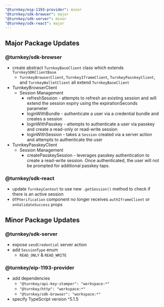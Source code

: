 ```yaml
---
"@turnkey/eip-1193-provider": minor
"@turnkey/sdk-browser": major
"@turnkey/sdk-server": minor
"@turnkey/sdk-react": major
---
```


## Major Package Updates

### @turnkey/sdk-browser

- create abstract `TurnkeyBaseClient` class which extends `TurnkeySDKClientBase`
  - `TurnkeyBrowserClient`, `TurnkeyIframeClient`, `TurnkeyPasskeyClient`, and `TurnkeyWalletClient` all extend `TurnkeyBaseClient`
- TurnkeyBrowserClient
  - Session Management
    - refreshSession - attempts to refresh an existing session and will extend the session expiry using the expirationSeconds parameter
    - loginWithBundle - authenticate a user via a credential bundle and creates a session
    - loginWithPasskey - attempts to authenticate a user via passkey and create a read-only or read-write session
    - loginWithSession - takes a `Session` created via a server action and attempts to authenticate the user
- TurnkeyPasskeyClient
  - Session Management
    - createPasskeySession - leverages passkey authentication to create a read-write session. Once authenticated, the user will not be prompted for additional passkey taps.

### @turnkey/sdk-react

- update `TurnkeyContext` to use new `.getSession()` method to check if there is an active session
- `OTPVerification` component no longer receives `authIframeClient` or `onValidateSuccess` props

## Minor Package Updates

### @turnkey/sdk-server

- expose `sendCredential` server action
- add `SessionType` enum
  - `READ_ONLY` & `READ_WRITE`

### @turnkey/eip-1193-provider

- add dependencies
  - `"@turnkey/api-key-stamper": "workspace:*"`
  - `"@turnkey/http": "workspace:*"`
  - `"@turnkey/sdk-browser": "workspace:*"`
- specify TypeScript version ^5.1.5
